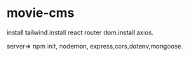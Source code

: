 # movie-cms

install tailwind.install react router dom.install axios.

server=> npm init, nodemon, express,cors,dotenv,mongoose.
